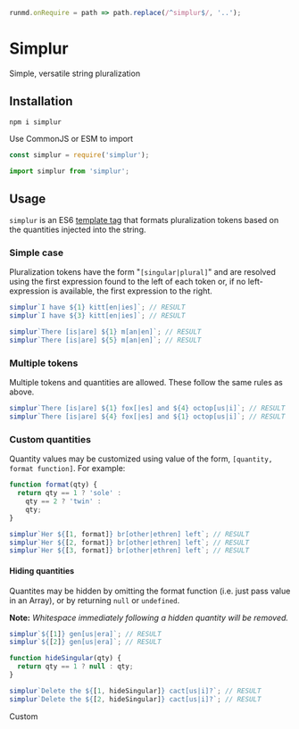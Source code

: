 ```javascript --hide
runmd.onRequire = path => path.replace(/^simplur$/, '..');
```

# Simplur

Simple, versatile string pluralization

## Installation

```
npm i simplur
```

Use CommonJS or ESM to import

```javascript --run main
const simplur = require('simplur');
```

```javascript --run es6
import simplur from 'simplur';
```

## Usage

`simplur` is an ES6 [template tag](https://developer.mozilla.org/en-US/docs/Web/JavaScript/Reference/Template_literals) that formats pluralization tokens based on the quantities injected into the string.

### Simple case
Pluralization tokens have the form  "`[singular|plural]`" and are resolved
using the first expression found to the left of each token or, if no
left-expression is available, the first expression to the right.

```javascript --run main
simplur`I have ${1} kitt[en|ies]`; // RESULT
simplur`I have ${3} kitt[en|ies]`; // RESULT

simplur`There [is|are] ${1} m[an|en]`; // RESULT
simplur`There [is|are] ${5} m[an|en]`; // RESULT
```

### Multiple tokens
Multiple tokens and quantities are allowed.  These follow the same rules as above.

```javascript --run main
simplur`There [is|are] ${1} fox[|es] and ${4} octop[us|i]`; // RESULT
simplur`There [is|are] ${4} fox[|es] and ${1} octop[us|i]`; // RESULT
```

### Custom quantities

Quantity values may be customized using value of the form, `[quantity, format function]`.  For example:

```javascript --run main
function format(qty) {
  return qty == 1 ? 'sole' :
    qty == 2 ? 'twin' :
    qty;
}

simplur`Her ${[1, format]} br[other|ethren] left`; // RESULT
simplur`Her ${[2, format]} br[other|ethren] left`; // RESULT
simplur`Her ${[3, format]} br[other|ethren] left`; // RESULT
```

#### Hiding quantities

Quantites may be hidden by omitting the format function (i.e. just pass value in
    an Array), or by returning `null` or `undefined`.

**Note:** *Whitespace immediately following a hidden quantity will be removed.*

```javascript --run main
simplur`${[1]} gen[us|era]`; // RESULT
simplur`${[2]} gen[us|era]`; // RESULT

function hideSingular(qty) {
  return qty == 1 ? null : qty;
}

simplur`Delete the ${[1, hideSingular]} cact[us|i]?`; // RESULT
simplur`Delete the ${[2, hideSingular]} cact[us|i]?`; // RESULT
```

Custom
